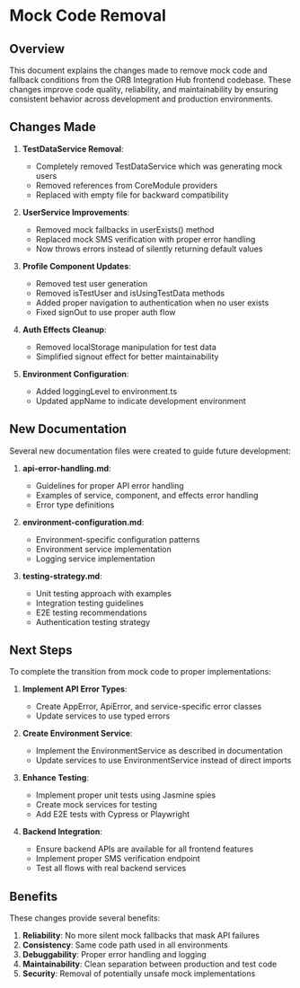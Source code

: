 # Mock Code Removal

## Overview

This document explains the changes made to remove mock code and fallback conditions from the ORB Integration Hub frontend codebase. These changes improve code quality, reliability, and maintainability by ensuring consistent behavior across development and production environments.

## Changes Made

1. **TestDataService Removal**:
   - Completely removed TestDataService which was generating mock users
   - Removed references from CoreModule providers
   - Replaced with empty file for backward compatibility

2. **UserService Improvements**:
   - Removed mock fallbacks in userExists() method
   - Replaced mock SMS verification with proper error handling
   - Now throws errors instead of silently returning default values

3. **Profile Component Updates**:
   - Removed test user generation
   - Removed isTestUser and isUsingTestData methods
   - Added proper navigation to authentication when no user exists
   - Fixed signOut to use proper auth flow

4. **Auth Effects Cleanup**:
   - Removed localStorage manipulation for test data
   - Simplified signout effect for better maintainability

5. **Environment Configuration**:
   - Added loggingLevel to environment.ts
   - Updated appName to indicate development environment

## New Documentation

Several new documentation files were created to guide future development:

1. **api-error-handling.md**: 
   - Guidelines for proper API error handling
   - Examples of service, component, and effects error handling
   - Error type definitions

2. **environment-configuration.md**:
   - Environment-specific configuration patterns
   - Environment service implementation
   - Logging service implementation

3. **testing-strategy.md**:
   - Unit testing approach with examples
   - Integration testing guidelines
   - E2E testing recommendations
   - Authentication testing strategy

## Next Steps

To complete the transition from mock code to proper implementations:

1. **Implement API Error Types**:
   - Create AppError, ApiError, and service-specific error classes
   - Update services to use typed errors

2. **Create Environment Service**:
   - Implement the EnvironmentService as described in documentation
   - Update services to use EnvironmentService instead of direct imports

3. **Enhance Testing**:
   - Implement proper unit tests using Jasmine spies
   - Create mock services for testing
   - Add E2E tests with Cypress or Playwright

4. **Backend Integration**:
   - Ensure backend APIs are available for all frontend features
   - Implement proper SMS verification endpoint
   - Test all flows with real backend services

## Benefits

These changes provide several benefits:

1. **Reliability**: No more silent mock fallbacks that mask API failures
2. **Consistency**: Same code path used in all environments
3. **Debuggability**: Proper error handling and logging
4. **Maintainability**: Clean separation between production and test code
5. **Security**: Removal of potentially unsafe mock implementations